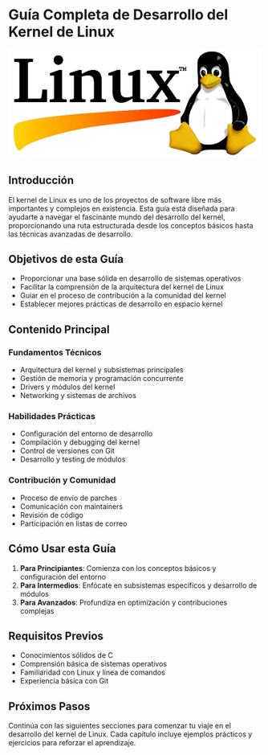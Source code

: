 # Guía Completa de Desarrollo del Kernel de Linux

![Logo de linux](../assets/linux/linux-logo.webp)

## Introducción

El kernel de Linux es uno de los proyectos de software libre más importantes y complejos en existencia. Esta guía está diseñada para ayudarte a navegar el fascinante mundo del desarrollo del kernel, proporcionando una ruta estructurada desde los conceptos básicos hasta las técnicas avanzadas de desarrollo.


## Objetivos de esta Guía

- Proporcionar una base sólida en desarrollo de sistemas operativos
- Facilitar la comprensión de la arquitectura del kernel de Linux
- Guiar en el proceso de contribución a la comunidad del kernel
- Establecer mejores prácticas de desarrollo en espacio kernel

## Contenido Principal

### Fundamentos Técnicos
- Arquitectura del kernel y subsistemas principales
- Gestión de memoria y programación concurrente
- Drivers y módulos del kernel
- Networking y sistemas de archivos

### Habilidades Prácticas
- Configuración del entorno de desarrollo
- Compilación y debugging del kernel
- Control de versiones con Git
- Desarrollo y testing de módulos

### Contribución y Comunidad
- Proceso de envío de parches
- Comunicación con maintainers
- Revisión de código
- Participación en listas de correo

## Cómo Usar esta Guía

1. **Para Principiantes**: Comienza con los conceptos básicos y configuración del entorno
2. **Para Intermedios**: Enfócate en subsistemas específicos y desarrollo de módulos
3. **Para Avanzados**: Profundiza en optimización y contribuciones complejas

## Requisitos Previos

- Conocimientos sólidos de C
- Comprensión básica de sistemas operativos
- Familiaridad con Linux y línea de comandos
- Experiencia básica con Git

## Próximos Pasos

Continúa con las siguientes secciones para comenzar tu viaje en el desarrollo del kernel de Linux. Cada capítulo incluye ejemplos prácticos y ejercicios para reforzar el aprendizaje.
